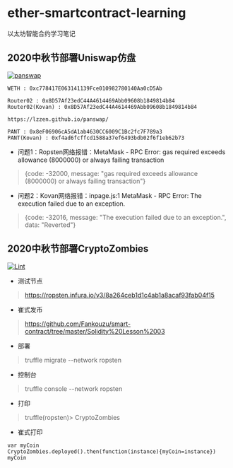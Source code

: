 # ether-smartcontract-learning
以太坊智能合约学习笔记

## 2020中秋节部署Uniswap仿盘
[![panswap](https://lzzen.github.io/panswap/static/media/logo.742edb09.svg)](https://lzzen.github.io/panswap)

```
WETH : 0xc778417E063141139Fce010982780140Aa0cD5Ab

Router02 : 0x8D57Af23edC44A4614469Abb09608b1849814b84
Router02(Kovan) : 0x8D57Af23edC44A4614469Abb09608b1849814b84

https://lzzen.github.io/panswap/

PANT : 0x8eF06906cA5dA1ab4630CC6009C1Bc2fc7F789a3
PANT(Kovan) : 0xf4ad6fcffcd1588a37ef6493bdb02f6f1eb62b73
```

- 问题1：Ropsten网络报错：MetaMask - RPC Error: gas required exceeds allowance (8000000) or always failing transaction
> {code: -32000, message: "gas required exceeds allowance (8000000) or always failing transaction"}

- 问题2：Kovan网络报错：inpage.js:1 MetaMask - RPC Error: The execution failed due to an exception.
> {code: -32016, message: "The execution failed due to an exception.", data: "Reverted"}


## 2020中秋节部署CryptoZombies
[![Lint](https://cryptozombies.io/course/favicon.ico)](https://cryptozombies.io/zh/lesson/10/chapter/6)
- 测试节点
> https://ropsten.infura.io/v3/8a264ceb1d1c4ab1a8acaf93fab04f15
- 崔式发币
> https://github.com/Fankouzu/smart-contract/tree/master/Solidity%20Lesson%2003
- 部署
> truffle migrate  --network ropsten
- 控制台
> truffle console --network ropsten
- 打印
> truffle(ropsten)> CryptoZombies
- 崔式打印
```
var myCoin
CryptoZombies.deployed().then(function(instance){myCoin=instance})
myCoin
```

